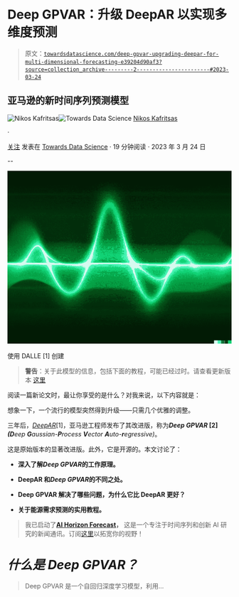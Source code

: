 # Deep GPVAR：升级 DeepAR 以实现多维度预测

> 原文：[`towardsdatascience.com/deep-gpvar-upgrading-deepar-for-multi-dimensional-forecasting-e39204d90af3?source=collection_archive---------2-----------------------#2023-03-24`](https://towardsdatascience.com/deep-gpvar-upgrading-deepar-for-multi-dimensional-forecasting-e39204d90af3?source=collection_archive---------2-----------------------#2023-03-24)

## 亚马逊的新时间序列预测模型

[](https://medium.com/@nikoskafritsas?source=post_page-----e39204d90af3--------------------------------)![Nikos Kafritsas](https://medium.com/@nikoskafritsas?source=post_page-----e39204d90af3--------------------------------)[](https://towardsdatascience.com/?source=post_page-----e39204d90af3--------------------------------)![Towards Data Science](https://towardsdatascience.com/?source=post_page-----e39204d90af3--------------------------------) [Nikos Kafritsas](https://medium.com/@nikoskafritsas?source=post_page-----e39204d90af3--------------------------------)

·

[关注](https://medium.com/m/signin?actionUrl=https%3A%2F%2Fmedium.com%2F_%2Fsubscribe%2Fuser%2Fbec849d9e1d2&operation=register&redirect=https%3A%2F%2Ftowardsdatascience.com%2Fdeep-gpvar-upgrading-deepar-for-multi-dimensional-forecasting-e39204d90af3&user=Nikos+Kafritsas&userId=bec849d9e1d2&source=post_page-bec849d9e1d2----e39204d90af3---------------------post_header-----------) 发表在 [Towards Data Science](https://towardsdatascience.com/?source=post_page-----e39204d90af3--------------------------------) · 19 分钟阅读 · 2023 年 3 月 24 日[](https://medium.com/m/signin?actionUrl=https%3A%2F%2Fmedium.com%2F_%2Fvote%2Ftowards-data-science%2Fe39204d90af3&operation=register&redirect=https%3A%2F%2Ftowardsdatascience.com%2Fdeep-gpvar-upgrading-deepar-for-multi-dimensional-forecasting-e39204d90af3&user=Nikos+Kafritsas&userId=bec849d9e1d2&source=-----e39204d90af3---------------------clap_footer-----------)

--

[](https://medium.com/m/signin?actionUrl=https%3A%2F%2Fmedium.com%2F_%2Fbookmark%2Fp%2Fe39204d90af3&operation=register&redirect=https%3A%2F%2Ftowardsdatascience.com%2Fdeep-gpvar-upgrading-deepar-for-multi-dimensional-forecasting-e39204d90af3&source=-----e39204d90af3---------------------bookmark_footer-----------)![](img/c5191da2e60488dbedbc2c1d45651487.png)

使用 DALLE [1] 创建

> **警告**：关于此模型的信息，包括下面的教程，可能已经过时。请查看更新版本 [这里](https://aihorizonforecast.substack.com/p/deep-gpvar-upgrading-deepar-for-multi)

阅读一篇新论文时，最让你享受的是什么？对我来说，以下内容就是：

想象一下，一个流行的模型突然得到升级——只需几个优雅的调整。

三年后，[*DeepAR*](https://medium.com/towards-data-science/deepar-mastering-time-series-forecasting-with-deep-learning-bc717771ce85)[1]，亚马逊工程师发布了其改进版，称为***Deep GPVAR* [2] *(D****eep* ***G****aussian-****P****rocess* ***V****ector* ***A****uto-****r****egressive)*。

这是原始版本的显著改进版。此外，它是开源的。本文讨论了：

+   **深入了解*Deep GPVAR*的工作原理。**

+   **DeepAR 和*Deep GPVAR*的不同之处。**

+   **Deep GPVAR 解决了哪些问题，为什么它比 DeepAR 更好？**

+   **关于能源需求预测的实用教程。**

> 我已启动了[**AI Horizon Forecast**](https://aihorizonforecast.substack.com/)**，** 这是一个专注于时间序列和创新 AI 研究的新闻通讯。订阅[这里](https://aihorizonforecast.substack.com/)以拓宽你的视野！

# *什么是 Deep GPVAR？*

> Deep GPVAR 是一个自回归深度学习模型，利用...
